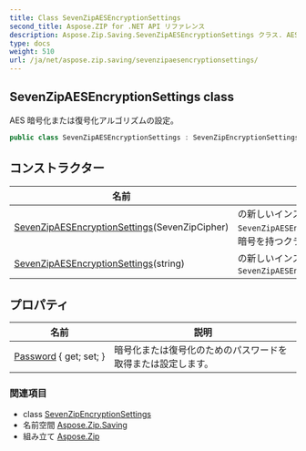 ```yaml
---
title: Class SevenZipAESEncryptionSettings
second_title: Aspose.ZIP for .NET API リファレンス
description: Aspose.Zip.Saving.SevenZipAESEncryptionSettings クラス. AES 暗号化または復号化アルゴリズムの設定
type: docs
weight: 510
url: /ja/net/aspose.zip.saving/sevenzipaesencryptionsettings/
---
```

## SevenZipAESEncryptionSettings class

AES 暗号化または復号化アルゴリズムの設定。

```csharp
public class SevenZipAESEncryptionSettings : SevenZipEncryptionSettings
```

## コンストラクター

| 名前 | 説明 |
| --- | --- |
| [SevenZipAESEncryptionSettings](sevenzipaesencryptionsettings/#constructor)(SevenZipCipher) | の新しいインスタンスを初期化します`SevenZipAESEncryptionSettings`外部暗号を持つクラス. |
| [SevenZipAESEncryptionSettings](sevenzipaesencryptionsettings/#constructor_1)(string) | の新しいインスタンスを初期化します`SevenZipAESEncryptionSettings`class. |

## プロパティ

| 名前 | 説明 |
| --- | --- |
| [Password](../../aspose.zip.saving/sevenzipencryptionsettings/password/) { get; set; } | 暗号化または復号化のためのパスワードを取得または設定します。 |

### 関連項目

* class [SevenZipEncryptionSettings](../sevenzipencryptionsettings/)
* 名前空間 [Aspose.Zip.Saving](../../aspose.zip.saving/)
* 組み立て [Aspose.Zip](../../)


